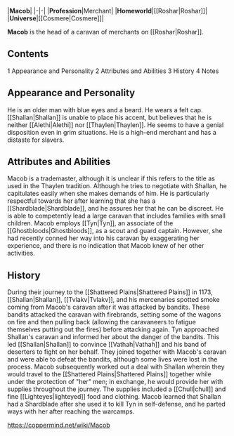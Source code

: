 |**Macob**|
|-|-|
|**Profession**|Merchant|
|**Homeworld**|[[Roshar\|Roshar]]|
|**Universe**|[[Cosmere\|Cosmere]]|

**Macob** is the head of a caravan of merchants on [[Roshar\|Roshar]].

## Contents

1 Appearance and Personality
2 Attributes and Abilities
3 History
4 Notes


## Appearance and Personality
He is an older man with blue eyes and a beard. He wears a felt cap. [[Shallan\|Shallan]] is unable to place his accent, but believes that he is neither [[Alethi\|Alethi]] nor [[Thaylen\|Thaylen]]. He seems to have a genial disposition even in grim situations. He is a high-end merchant and has a distaste for slavers.

## Attributes and Abilities
Macob is a trademaster, although it is unclear if this refers to the title as used in the Thaylen tradition. Although he tries to negotiate with Shallan, he capitulates easily when she makes demands of him. He is particularly respectful towards her after learning that she has a [[Shardblade\|Shardblade]], and he assures her that he can be discreet. He is able to competently lead a large caravan that includes families with small children.
Macob employs [[Tyn\|Tyn]], an associate of the [[Ghostbloods\|Ghostbloods]], as a scout and guard captain. However, she had recently conned her way into his caravan by exaggerating her experience, and there is no indication that Macob knew of her other activities.

## History
During their journey to the [[Shattered Plains\|Shattered Plains]] in 1173, [[Shallan\|Shallan]], [[Tvlakv\|Tvlakv]], and his mercenaries spotted smoke coming from Macob's caravan after it was attacked by bandits. These bandits attacked the caravan with firebrands, setting some of the wagons on fire and then pulling back (allowing the caravaneers to fatigue themselves putting out the fires) before attacking again.
Tyn approached Shallan's caravan and informed her about the danger of the bandits. This led [[Shallan\|Shallan]] to convince [[Vathah\|Vathah]] and his band of deserters to fight on her behalf. They joined together with Macob's caravan and were able to defeat the bandits, although some lives were lost in the process.
Macob subsequently worked out a deal with Shallan wherein they would travel to the [[Shattered Plains\|Shattered Plains]] together while under the protection of "her" men; in exchange, he would provide her with supplies throughout the journey. The supplies included a [[Chull\|chull]] and fine [[Lighteyes\|lighteyed]] food and clothing. Macob learned that Shallan had a Shardblade after she used it to kill Tyn in self-defense, and he parted ways with her after reaching the warcamps.



https://coppermind.net/wiki/Macob